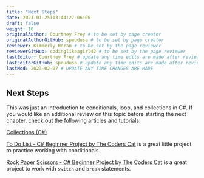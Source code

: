 ```yaml
---
title: "Next Steps"
date: 2023-01-25T13:44:27-06:00
draft: false
weight: 10
originalAuthor: Courtney Frey # to be set by page creator
originalAuthorGitHub: speudusa # to be set by page creator
reviewer: Kimberly Horan # to be set by the page reviewer
reviewerGitHub: codinglikeagirl42 # to be set by the page reviewer
lastEditor: Courtney Frey # update any time edits are made after review
lastEditorGitHub: speudusa # update any time edits are made after review
lastMod: 2023-02-07 # UPDATE ANY TIME CHANGES ARE MADE
---
```


## Next Steps

This was just an introduction to conditionals, loop, and collections in C#. If you would like an additional review on this topic before starting the next chapter, check out the following articles and tutorials.

[Collections (C#)](https://learn.microsoft.com/en-us/dotnet/csharp/programming-guide/concepts/collections)

[To Do List - C# Beginner Project by The Coders Cat](https://www.youtube.com/watch?v=_jMyX1FnTys) is a great little project to practice working with conditionals.

[Rock Paper Scissors - C# Beginner Project by The Coders Cat](https://www.youtube.com/watch?v=L6-fYpZ1lQc&list=PLm9GTh6TKrHOW8-eWabg6ETm95ajMid3b&index=6) is a great project to work with `switch` and `break` statements.

